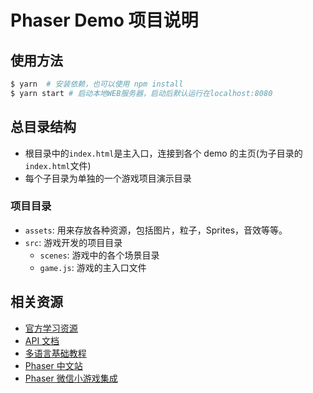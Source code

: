 # Phaser Demo 项目说明

## 使用方法

```s
$ yarn  # 安装依赖，也可以使用 npm install
$ yarn start # 启动本地WEB服务器，启动后默认运行在localhost:8080
```

## 总目录结构

- 根目录中的`index.html`是主入口，连接到各个 demo 的主页(为子目录的`index.html`文件)
- 每个子目录为单独的一个游戏项目演示目录

### 项目目录

- `assets`: 用来存放各种资源，包括图片，粒子，Sprites，音效等等。
- `src`: 游戏开发的项目目录
  - `scenes`: 游戏中的各个场景目录
  - `game.js`: 游戏的主入口文件

## 相关资源

- [官方学习资源](https://phaser.io/learn)
- [API 文档](https://photonstorm.github.io/phaser3-docs/)
- [多语言基础教程](https://phaser.io/tutorials/making-your-first-phaser-3-game)
- [Phaser 中文站](https://www.phaser-china.com/)
- [Phaser 微信小游戏集成](https://github.com/dotgreg/weixin-minigame-tutorial)
